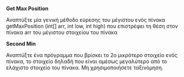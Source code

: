 **Get Max Position**  

Αναπτύξτε μία γενική μέθοδο εύρεσης του μέγιστου ενός πίνακα getMaxPosition (int[]
arr, int low, int high) που επιστρέφει τη θέση στον πίνακα arr του μέγιστου
στοιχείου του πίνακα

**Second Min**  

Αναπτύξτε ένα πρόγραμμα που βρίσκει το 2ο μικρότερο στοιχείο ενός πίνακα, το
στοιχείο δηλαδή που είναι αμέσως μεγαλύτερο από το ελάχιστο στοιχείο του πίνακα.
Μη χρησιμοποιήσετε ταξινόμηση. 

